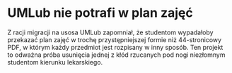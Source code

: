 # UMLub nie potrafi w plan zajęć

Z racji migracji na usosa UMLub zapomniał, że studentom wypadałoby przekazać plan zajęć w trochę przystępniejszej formie niż 44-stronicowy PDF, w którym każdy przedmiot jest rozpisany w inny sposób. Ten projekt to odważna próba usunięcia jednej z kłód rzucanych pod nogi niezłomnym studentom kierunku lekarskiego.
